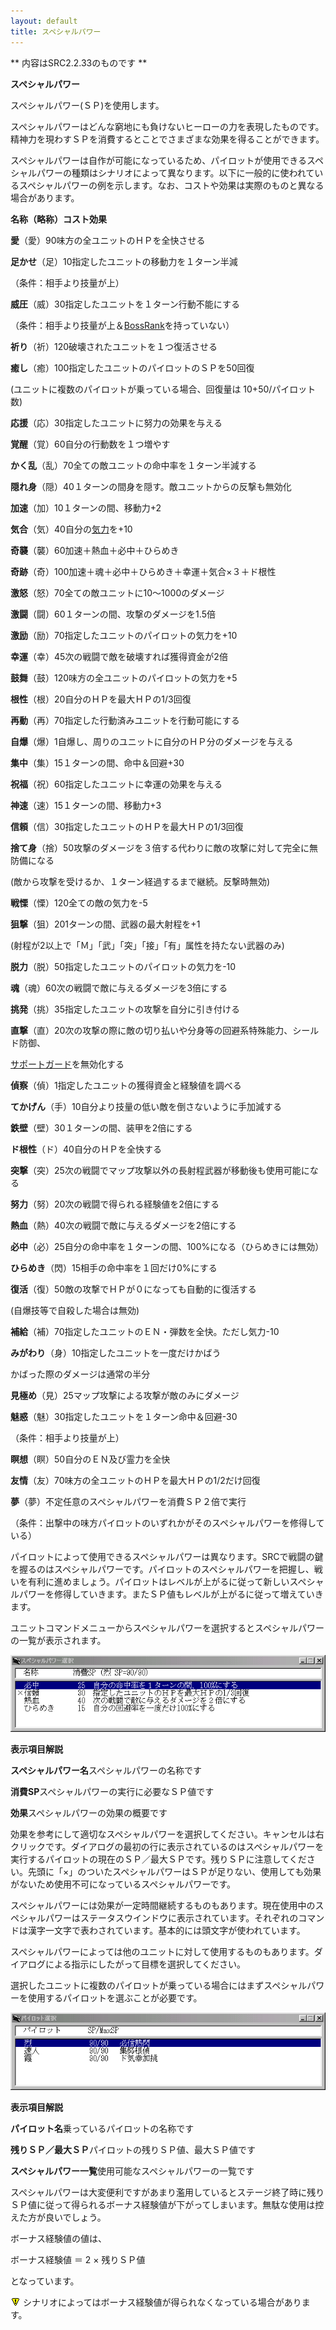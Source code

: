 ```yaml
---
layout: default
title: スペシャルパワー
---
```

** 内容はSRC2.2.33のものです **

**スペシャルパワー**

スペシャルパワー(ＳＰ)を使用します。

スペシャルパワーはどんな窮地にも負けないヒーローの力を表現したものです。精神力を現わすＳＰを消費するとことでさまざまな効果を得ることができます。

スペシャルパワーは自作が可能になっているため、パイロットが使用できるスペシャルパワーの種類はシナリオによって異なります。以下に一般的に使われているスペシャルパワーの例を示します。なお、コストや効果は実際のものと異なる場合があります。

**名称（略称）コスト効果**

**愛**（愛）90味方の全ユニットのＨＰを全快させる

**足かせ**（足）10指定したユニットの移動力を１ターン半減

（条件：相手より技量が上）

**威圧**（威）30指定したユニットを１ターン行動不能にする

（条件：相手より技量が上＆[BossRank](BossRankコマンド.md)を持っていない）

**祈り**（祈）120破壊されたユニットを１つ復活させる

**癒し**（癒）100指定したユニットのパイロットのＳＰを50回復

(ユニットに複数のパイロットが乗っている場合、回復量は 10+50/パイロット数)

**応援**（応）30指定したユニットに努力の効果を与える

**覚醒**（覚）60自分の行動数を１つ増やす

**かく乱**（乱）70全ての敵ユニットの命中率を１ターン半減する

**隠れ身**（隠）40１ターンの間身を隠す。敵ユニットからの反撃も無効化

**加速**（加）10１ターンの間、移動力+2

**気合**（気）40自分の[気力](気力.md)を+10

**奇襲**（襲）60加速＋熱血＋必中＋ひらめき

**奇跡**（奇）100加速＋魂＋必中＋ひらめき＋幸運＋気合×３＋ド根性

**激怒**（怒）70全ての敵ユニットに10～1000のダメージ

**激闘**（闘）60１ターンの間、攻撃のダメージを1.5倍

**激励**（励）70指定したユニットのパイロットの気力を+10

**幸運**（幸）45次の戦闘で敵を破壊すれば獲得資金が2倍

**鼓舞**（鼓）120味方の全ユニットのパイロットの気力を+5

**根性**（根）20自分のＨＰを最大ＨＰの1/3回復

**再動**（再）70指定した行動済みユニットを行動可能にする

**自爆**（爆）1自爆し、周りのユニットに自分のＨＰ分のダメージを与える

**集中**（集）15１ターンの間、命中＆回避+30

**祝福**（祝）60指定したユニットに幸運の効果を与える

**神速**（速）15１ターンの間、移動力+3

**信頼**（信）30指定したユニットのＨＰを最大ＨＰの1/3回復

**捨て身**（捨）50攻撃のダメージを３倍する代わりに敵の攻撃に対して完全に無防備になる

(敵から攻撃を受けるか、１ターン経過するまで継続。反撃時無効)

**戦慄**（慄）120全ての敵の気力を-5

**狙撃**（狙）201ターンの間、武器の最大射程を+1

(射程が2以上で「Ｍ」「武」「突」「接」「有」属性を持たない武器のみ)

**脱力**（脱）50指定したユニットのパイロットの気力を-10

**魂**（魂）60次の戦闘で敵に与えるダメージを3倍にする

**挑発**（挑）35指定したユニットの攻撃を自分に引き付ける

**直撃**（直）20次の攻撃の際に敵の切り払いや分身等の回避系特殊能力、シールド防御、

[サポートガード](サポートガード.md)を無効化する

**偵察**（偵）1指定したユニットの獲得資金と経験値を調べる

**てかげん**（手）10自分より技量の低い敵を倒さないように手加減する

**鉄壁**（壁）30１ターンの間、装甲を2倍にする

**ド根性**（ド）40自分のＨＰを全快する

**突撃**（突）25次の戦闘でマップ攻撃以外の長射程武器が移動後も使用可能になる

**努力**（努）20次の戦闘で得られる経験値を2倍にする

**熱血**（熱）40次の戦闘で敵に与えるダメージを2倍にする

**必中**（必）25自分の命中率を１ターンの間、100%になる（ひらめきには無効）

**ひらめき**（閃）15相手の命中率を１回だけ0%にする

**復活**（復）50敵の攻撃でＨＰが０になっても自動的に復活する

(自爆技等で自殺した場合は無効)

**補給**（補）70指定したユニットのＥＮ・弾数を全快。ただし気力-10

**みがわり**（身）10指定したユニットを一度だけかばう

かばった際のダメージは通常の半分

**見極め**（見）25マップ攻撃による攻撃が敵のみにダメージ

**魅惑**（魅）30指定したユニットを１ターン命中＆回避-30

（条件：相手より技量が上）

**瞑想**（瞑）50自分のＥＮ及び霊力を全快

**友情**（友）70味方の全ユニットのＨＰを最大ＨＰの1/2だけ回復

**夢**（夢）不定任意のスペシャルパワーを消費ＳＰ２倍で実行

（条件：出撃中の味方パイロットのいずれかがそのスペシャルパワーを修得している）

パイロットによって使用できるスペシャルパワーは異なります。SRCで戦闘の鍵を握るのはスペシャルパワーです。パイロットのスペシャルパワーを把握し、戦いを有利に進めましょう。パイロットはレベルが上がるに従って新しいスペシャルパワーを修得していきます。またＳＰ値もレベルが上がるに従って増えていきます。

ユニットコマンドメニューからスペシャルパワーを選択するとスペシャルパワーの一覧が表示されます。

![](./images/bm14.gif)

**表示項目解説**

**スペシャルパワー名**スペシャルパワーの名称です

**消費SP**スペシャルパワーの実行に必要なＳＰ値です

**効果**スペシャルパワーの効果の概要です

効果を参考にして適切なスペシャルパワーを選択してください。キャンセルは右クリックです。ダイアログの最初の行に表示されているのはスペシャルパワーを実行するパイロットの現在のＳＰ／最大ＳＰです。残りＳＰに注意してください。先頭に「×」のついたスペシャルパワーはＳＰが足りない、使用しても効果がないため使用不可になっているスペシャルパワーです。

スペシャルパワーには効果が一定時間継続するものもあります。現在使用中のスペシャルパワーはステータスウインドウに表示されています。それぞれのコマンドは漢字一文字で表わされています。基本的には頭文字が使われています。

スペシャルパワーによっては他のユニットに対して使用するものもあります。ダイアログによる指示にしたがって目標を選択してください。

選択したユニットに複数のパイロットが乗っている場合にはまずスペシャルパワーを使用するパイロットを選ぶことが必要です。

![](./images/bm15.gif)

**表示項目解説**

**パイロット名**乗っているパイロットの名称です

**残りＳＰ／最大ＳＰ**パイロットの残りＳＰ値、最大ＳＰ値です

**スペシャルパワー一覧**使用可能なスペシャルパワーの一覧です

スペシャルパワーは大変便利ですがあまり濫用しているとステージ終了時に残りＳＰ値に従って得られるボーナス経験値が下がってしまいます。無駄な使用は控えた方が良いでしょう。

ボーナス経験値の値は、

ボーナス経験値 ＝ 2 × 残りＳＰ値

となっています。

![](./images/bm0.gif) シナリオによってはボーナス経験値が得られなくなっている場合があります。
